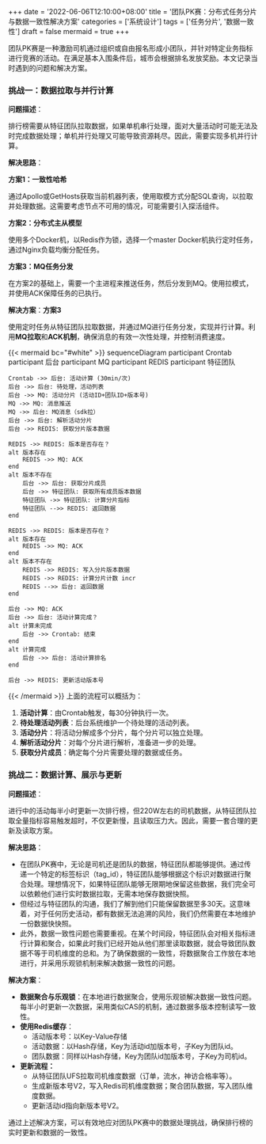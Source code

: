 +++
date = '2022-06-06T12:10:00+08:00'
title = '团队PK赛：分布式任务分片与数据一致性解决方案'
categories = ['系统设计']
tags = ['任务分片', '数据一致性']
draft = false
mermaid = true
+++

团队PK赛是一种激励司机通过组织或自由报名形成小团队，并针对特定业务指标进行竞赛的活动。在满足基本入围条件后，城市会根据排名发放奖励。本文记录当时遇到的问题和解决方案。
<!--more-->

### 挑战一：数据拉取与并行计算

**问题描述**：

排行榜需要从特征团队拉取数据，如果单机串行处理，面对大量活动时可能无法及时完成数据处理；单机并行处理又可能导致资源耗尽。因此，需要实现多机并行计算。

**解决思路**：

**方案1：一致性哈希**

通过Apollo或GetHosts获取当前机器列表，使用取模方式分配SQL查询，以拉取并处理数据。这需要考虑节点不可用的情况，可能需要引入探活组件。

**方案2：分布式主从模型**

使用多个Docker机，以Redis作为锁，选择一个master Docker机执行定时任务，通过Nginx负载均衡分配任务。

**方案3：MQ任务分发**

在方案2的基础上，需要一个主进程来推送任务，然后分发到MQ。使用拉模式，并使用ACK保障任务的已执行。

**解决方案**：**方案3**

使用定时任务从特征团队拉取数据，并通过MQ进行任务分发，实现并行计算。利用**MQ拉取**和**ACK机制**，确保消息的有效一次性处理，并控制消费速度。

{{< mermaid bc="#white" >}}
sequenceDiagram
    participant Crontab
    participant 后台
    participant MQ
    participant REDIS
    participant 特征团队

    Crontab ->> 后台: 活动计算 (30min/次)
    后台 ->> 后台: 待处理，活动列表
    后台 ->> MQ: 活动分片 (活动ID+团队ID+版本号)
    MQ ->> MQ: 消息推送
    MQ ->> 后台: MQ消息（sdk拉）
    后台 ->> 后台: 解析活动分片
    后台 ->> REDIS: 获取分片版本数据
    
    REDIS ->> REDIS: 版本是否存在？
    alt 版本存在
        REDIS ->> MQ: ACK
    end
    alt 版本不存在
        后台 ->> 后台: 获取分片成员
        后台 ->> 特征团队: 获取所有成员版本数据
        特征团队 ->> 特征团队: 计算分片指标
        特征团队 -->> REDIS: 返回数据
    end

    REDIS ->> REDIS: 版本是否存在？
    alt 版本存在
        REDIS ->> MQ: ACK
    end
    alt 版本不存在
        REDIS ->> REDIS: 写入分片版本数据
        REDIS ->> REDIS: 计算分片计数 incr
        REDIS -->> 后台: 返回数据
    end
    
    后台 ->> MQ: ACK
    后台 ->> 后台: 活动计算完成？
    alt 计算未完成
        后台 ->> Crontab: 结束
    end
    alt 计算完成
        后台 ->> 后台: 活动计算排名
    end

    后台 ->> REDIS: 更新活动版本号
{{< /mermaid >}}
上面的流程可以概括为：
1. **活动计算**：由Crontab触发，每30分钟执行一次。
2. **待处理活动列表**：后台系统维护一个待处理的活动列表。
3. **活动分片**：将活动分解成多个分片，每个分片可以独立处理。
4. **解析活动分片**：对每个分片进行解析，准备进一步的处理。
5. **获取分片成员**：确定每个分片需要处理的数据或任务。



### 挑战二：数据计算、展示与更新

**问题描述**：

进行中的活动每半小时更新一次排行榜，但220W左右的司机数据，从特征团队拉取全量指标容易触发超时，不仅更新慢，且读取压力大。因此，需要一套合理的更新及读取方案。

**解决思路**：
* 在团队PK赛中，无论是司机还是团队的数据，特征团队都能够提供。通过传递一个特定的标签标识（tag\_id），特征团队能够根据这个标识对数据进行聚合处理。理想情况下，如果特征团队能够无限期地保留这些数据，我们完全可以依赖他们进行实时数据拉取，无需本地保存数据快照。
* 但经过与特征团队的沟通，我们了解到他们只能保留数据至多30天。这意味着，对于任何历史活动，都有数据无法追溯的风险，我们仍然需要在本地维护一份数据快快照。
* 此外，数据一致性问题也需要重视。在某个时间段，特征团队会对相关指标进行计算和聚合，如果此时我们已经开始从他们那里读取数据，就会导致团队数据不等于司机维度的总和。为了确保数据的一致性，将数据聚合工作放在本地进行，并采用乐观锁机制来解决数据一致性的问题。

**解决方案**：

* **数据聚合与乐观锁**：在本地进行数据聚合，使用乐观锁解决数据一致性问题。每半小时更新一次数据，采用类似CAS的机制，通过数据多版本控制读写一致性。
* **使用Redis缓存**：
  * 活动版本号：以Key-Value存储
  * 活动数据：以Hash存储，Key为活动id加版本号，子Key为团队id。
  * 团队数据：同样以Hash存储，Key为团队id加版本号，子Key为司机id。
* **更新流程：**
  * 从特征团队UFS拉取司机维度数据（订单，流水，神访合格率等）。
  * 生成新版本号V2，写入Redis司机维度数据；聚合团队数据，写入团队维度数据。
  * 更新活动id指向新版本号V2。


通过上述解决方案，可以有效地应对团队PK赛中的数据处理挑战，确保排行榜的实时更新和数据的一致性。